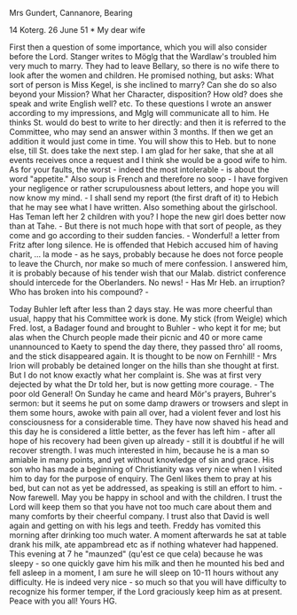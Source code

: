 Mrs Gundert, Cannanore, Bearing

14 Koterg. 26 June 51
 <Thursday>*
My dear wife

First then a question of some importance, which you will also consider before the Lord. Stanger writes to Möglg that the Wardlaw's troubled him very much to marry. They had to leave Bellary, so there is no wife there to look after the women and children. He promised nothing, but asks: What sort of person is Miss Kegel, is she inclined to marry? Can she do so also beyond your Mission? What her Character, disposition? How old? does she speak and write English well? etc. To these questions I wrote an answer according to my impressions, and Mglg will communicate all to him. He thinks St. would do best to write to her directly: and then it is referred to the Committee, who may send an answer within 3 months. If then we get an addition it would just come in time. You will show this to Heb. but to none else, till St. does take the next step. I am glad for her sake, that she at all events receives once a request and I think she would be a good wife to him. 
As for your faults, the worst - indeed the most intolerable - is about the word "appetite." Also soup is French and therefore no soop - I have forgiven your negligence or rather scrupulousness about letters, and hope you will now know my mind. - I shall send my report (the first draft of it) to Hebich that he may see what I have written. Also something about the girlschool. Has Teman left her 2 children with you? I hope the new girl does better now than at Tahe. - But there is not much hope with that sort of people, as they come and go according to their sudden fancies. - Wonderful! a letter from Fritz after long silence. He is offended that Hebich accused him of having charit‚ … la mode - as he says, probably because he does not force people to leave the Church, nor make so much of mere confession. I answered him, it is probably because of his tender wish that our Malab. district conference should intercede for the Oberlanders. No news! - Has Mr Heb. an irruption? Who has broken into his compound? -

Today Buhler left after less than 2 days stay. He was more cheerful than usual, happy that his Committee work is done. My stick (from Weigle) which Fred. lost, a Badager found and brought to Buhler - who kept it for me; but alas when the Church people made their picnic and 40 or more came unannounced to Kaety to spend the day there, they passed thro' all rooms, and the stick disappeared again. It is thought to be now on Fernhill! - Mrs Irion will probably be detained longer on the hills than she thought at first. But I do not know exactly what her complaint is. She was at first very dejected by what the Dr told her, but is now getting more courage. - The poor old General! On Sunday he came and heard Mör's prayers, Buhrer's sermon: but it seems he put on some damp drawers or trowsers and slept in them some hours, awoke with pain all over, had a violent fever and lost his consciousness for a considerable time. They have now shaved his head and this day he is considered a little better, as the fever has left him - after all hope of his recovery had been given up already - still it is doubtful if he will recover strength. I was much interested in him, because he is a man so amiable in many points, and yet without knowledge of sin and grace. His son who has made a beginning of Christianity was very nice when I visited him to day for the purpose of enquiry. The Genl likes them to pray at his bed, but can not as yet be addressed, as speaking is still an effort to him. - Now farewell. May you be happy in school and with the children. I trust the Lord will keep them so that you have not too much care about them and many comforts by their cheerful company. I trust also that David is well again and getting on with his legs and teeth. Freddy has vomited this morning after drinking too much water. A moment afterwards he sat at table drank his milk, ate appambread etc as if nothing whatever had happened. This evening at 7 he "maunzed" (qu'est ce que cela) because he was sleepy - so one quickly gave him his milk and then he mounted his bed and fell asleep in a moment, I am sure he will sleep on 10-11 hours without any difficulty. He is indeed very nice - so much so that you will have difficulty to recognize his former temper, if the Lord graciously keep him as at present. Peace with you all!
 Yours HG.

